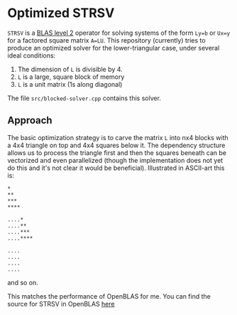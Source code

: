 # Optimized STRSV

`STRSV` is a [BLAS level 2](http://www.netlib.org/lapack/explore-html/d6/d30/group__single__blas__level2_ga59aeaec580e854d68c43c47e951637fe.html)
operator for solving systems of the form `Ly=b` or `Ux=y` for a factored square matrix `A=LU`.
This repository (currently) tries to produce an optimized solver for the lower-triangular case,
under several ideal conditions:

1. The dimension of `L` is divisible by 4.
2. `L` is a large, square block of memory
3. `L` is a unit matrix (1s along diagonal)

The file `src/blocked-solver.cpp` contains this solver.

## Approach

The basic optimization strategy is to carve the matrix `L` into nx4 blocks with a 4x4 triangle on top and 4x4 squares
below it.
The dependency structure allows us to process the triangle first and then the squares beneath can be vectorized and even
parallelized (though the implementation does not yet do this and it's not clear it would be beneficial).
Illustrated in ASCII-art this is:
```
*
**
***
****

....*
....**
....***
....****

....
....
....
....
```
and so on.

This matches the performance of OpenBLAS for me.
You can find the source for STRSV in OpenBLAS [here](https://github.com/xianyi/OpenBLAS/blob/develop/driver/level2/trsv_L.c)